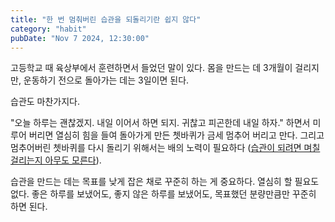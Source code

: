 ```yaml
---
title: "한 번 멈춰버린 습관을 되돌리기란 쉽지 않다"
category: "habit"
pubDate: "Nov 7 2024, 12:30:00"
---
```


고등학교 때 육상부에서 훈련하면서 들었던 말이 있다.
몸을 만드는 데 3개월이 걸리지만, 운동하기 전으로 돌아가는 데는 3일이면 된다.

습관도 마찬가지다.

"오늘 하루는 괜찮겠지. 내일 이어서 하면 되지. 귀찮고 피곤한데 내일 하자." 하면서 미루어 버리면 열심히 힘을 들여 돌아가게 만든 쳇바퀴가 금세 멈추어 버리고 만다. 그리고 멈추어버린 쳇바퀴를 다시 돌리기 위해서는 배의 노력이 필요하다 ([습관이 되려면 며칠 걸리는지 아무도 모른다](/note/습관이-되려면-며칠-걸리는지-아무도-모른다)).

습관을 만드는 데는 목표를 낮게 잡은 채로 꾸준히 하는 게 중요하다. 열심히 할 필요도 없다. 좋은 하루를 보냈어도, 좋지 않은 하루를 보냈어도, 목표했던 분량만큼만 꾸준히 하면 된다.